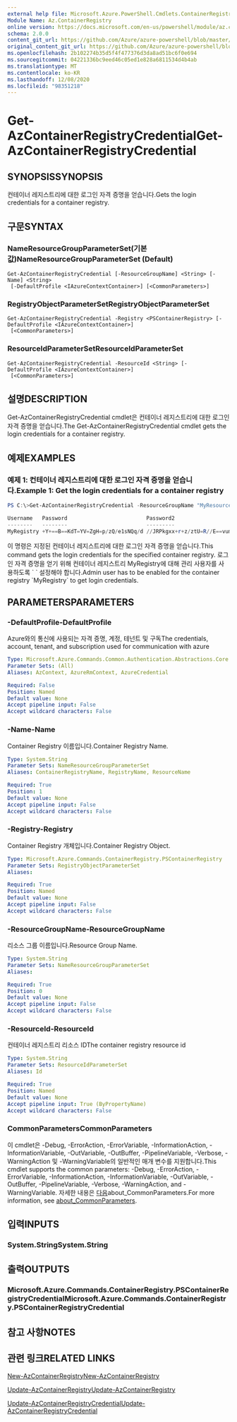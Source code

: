 ```yaml
---
external help file: Microsoft.Azure.PowerShell.Cmdlets.ContainerRegistry.dll-Help.xml
Module Name: Az.ContainerRegistry
online version: https://docs.microsoft.com/en-us/powershell/module/az.containerregistry/get-azcontainerregistrycredential
schema: 2.0.0
content_git_url: https://github.com/Azure/azure-powershell/blob/master/src/ContainerRegistry/ContainerRegistry/help/Get-AzContainerRegistryCredential.md
original_content_git_url: https://github.com/Azure/azure-powershell/blob/master/src/ContainerRegistry/ContainerRegistry/help/Get-AzContainerRegistryCredential.md
ms.openlocfilehash: 2b102274b35d5f4f477376d3da8ad51bc6f0e694
ms.sourcegitcommit: 04221336bc9eed46c05ed1e828a6811534d4b4ab
ms.translationtype: MT
ms.contentlocale: ko-KR
ms.lasthandoff: 12/08/2020
ms.locfileid: "98351218"
---
```

# <span data-ttu-id="dd5e2-101">Get-AzContainerRegistryCredential</span><span class="sxs-lookup"><span data-stu-id="dd5e2-101">Get-AzContainerRegistryCredential</span></span>

## <span data-ttu-id="dd5e2-102">SYNOPSIS</span><span class="sxs-lookup"><span data-stu-id="dd5e2-102">SYNOPSIS</span></span>
<span data-ttu-id="dd5e2-103">컨테이너 레지스트리에 대한 로그인 자격 증명을 얻습니다.</span><span class="sxs-lookup"><span data-stu-id="dd5e2-103">Gets the login credentials for a container registry.</span></span>

## <span data-ttu-id="dd5e2-104">구문</span><span class="sxs-lookup"><span data-stu-id="dd5e2-104">SYNTAX</span></span>

### <span data-ttu-id="dd5e2-105">NameResourceGroupParameterSet(기본값)</span><span class="sxs-lookup"><span data-stu-id="dd5e2-105">NameResourceGroupParameterSet (Default)</span></span>
```
Get-AzContainerRegistryCredential [-ResourceGroupName] <String> [-Name] <String>
 [-DefaultProfile <IAzureContextContainer>] [<CommonParameters>]
```

### <span data-ttu-id="dd5e2-106">RegistryObjectParameterSet</span><span class="sxs-lookup"><span data-stu-id="dd5e2-106">RegistryObjectParameterSet</span></span>
```
Get-AzContainerRegistryCredential -Registry <PSContainerRegistry> [-DefaultProfile <IAzureContextContainer>]
 [<CommonParameters>]
```

### <span data-ttu-id="dd5e2-107">ResourceIdParameterSet</span><span class="sxs-lookup"><span data-stu-id="dd5e2-107">ResourceIdParameterSet</span></span>
```
Get-AzContainerRegistryCredential -ResourceId <String> [-DefaultProfile <IAzureContextContainer>]
 [<CommonParameters>]
```

## <span data-ttu-id="dd5e2-108">설명</span><span class="sxs-lookup"><span data-stu-id="dd5e2-108">DESCRIPTION</span></span>
<span data-ttu-id="dd5e2-109">Get-AzContainerRegistryCredential cmdlet은 컨테이너 레지스트리에 대한 로그인 자격 증명을 얻습니다.</span><span class="sxs-lookup"><span data-stu-id="dd5e2-109">The Get-AzContainerRegistryCredential cmdlet gets the login credentials for a container registry.</span></span>

## <span data-ttu-id="dd5e2-110">예제</span><span class="sxs-lookup"><span data-stu-id="dd5e2-110">EXAMPLES</span></span>

### <span data-ttu-id="dd5e2-111">예제 1: 컨테이너 레지스트리에 대한 로그인 자격 증명을 얻습니다.</span><span class="sxs-lookup"><span data-stu-id="dd5e2-111">Example 1: Get the login credentials for a container registry</span></span>
```powershell
PS C:\>Get-AzContainerRegistryCredential -ResourceGroupName "MyResourceGroup" -Name "MyRegistry"

Username   Password                         Password2
--------   --------                         ---------
MyRegistry +Y+==B==KdT=YV=ZgH=p/zQ/e1sNQq/d //JRPkgxx+r+z/ztU=R//E==vum=pRKL
```

<span data-ttu-id="dd5e2-112">이 명령은 지정된 컨테이너 레지스트리에 대한 로그인 자격 증명을 얻습니다.</span><span class="sxs-lookup"><span data-stu-id="dd5e2-112">This command gets the login credentials for the specified container registry.</span></span>
<span data-ttu-id="dd5e2-113">로그인 자격 증명을 얻기 위해 컨테이너 레지스트리 MyRegistry에 대해 관리 사용자를 사용하도록 \` \` 설정해야 합니다.</span><span class="sxs-lookup"><span data-stu-id="dd5e2-113">Admin user has to be enabled for the container registry \`MyRegistry\` to get login credentials.</span></span>

## <span data-ttu-id="dd5e2-114">PARAMETERS</span><span class="sxs-lookup"><span data-stu-id="dd5e2-114">PARAMETERS</span></span>

### <span data-ttu-id="dd5e2-115">-DefaultProfile</span><span class="sxs-lookup"><span data-stu-id="dd5e2-115">-DefaultProfile</span></span>
<span data-ttu-id="dd5e2-116">Azure와의 통신에 사용되는 자격 증명, 계정, 테넌트 및 구독</span><span class="sxs-lookup"><span data-stu-id="dd5e2-116">The credentials, account, tenant, and subscription used for communication with azure</span></span>

```yaml
Type: Microsoft.Azure.Commands.Common.Authentication.Abstractions.Core.IAzureContextContainer
Parameter Sets: (All)
Aliases: AzContext, AzureRmContext, AzureCredential

Required: False
Position: Named
Default value: None
Accept pipeline input: False
Accept wildcard characters: False
```

### <span data-ttu-id="dd5e2-117">-Name</span><span class="sxs-lookup"><span data-stu-id="dd5e2-117">-Name</span></span>
<span data-ttu-id="dd5e2-118">Container Registry 이름입니다.</span><span class="sxs-lookup"><span data-stu-id="dd5e2-118">Container Registry Name.</span></span>

```yaml
Type: System.String
Parameter Sets: NameResourceGroupParameterSet
Aliases: ContainerRegistryName, RegistryName, ResourceName

Required: True
Position: 1
Default value: None
Accept pipeline input: False
Accept wildcard characters: False
```

### <span data-ttu-id="dd5e2-119">-Registry</span><span class="sxs-lookup"><span data-stu-id="dd5e2-119">-Registry</span></span>
<span data-ttu-id="dd5e2-120">Container Registry 개체입니다.</span><span class="sxs-lookup"><span data-stu-id="dd5e2-120">Container Registry Object.</span></span>

```yaml
Type: Microsoft.Azure.Commands.ContainerRegistry.PSContainerRegistry
Parameter Sets: RegistryObjectParameterSet
Aliases:

Required: True
Position: Named
Default value: None
Accept pipeline input: False
Accept wildcard characters: False
```

### <span data-ttu-id="dd5e2-121">-ResourceGroupName</span><span class="sxs-lookup"><span data-stu-id="dd5e2-121">-ResourceGroupName</span></span>
<span data-ttu-id="dd5e2-122">리소스 그룹 이름입니다.</span><span class="sxs-lookup"><span data-stu-id="dd5e2-122">Resource Group Name.</span></span>

```yaml
Type: System.String
Parameter Sets: NameResourceGroupParameterSet
Aliases:

Required: True
Position: 0
Default value: None
Accept pipeline input: False
Accept wildcard characters: False
```

### <span data-ttu-id="dd5e2-123">-ResourceId</span><span class="sxs-lookup"><span data-stu-id="dd5e2-123">-ResourceId</span></span>
<span data-ttu-id="dd5e2-124">컨테이너 레지스트리 리소스 ID</span><span class="sxs-lookup"><span data-stu-id="dd5e2-124">The container registry resource id</span></span>

```yaml
Type: System.String
Parameter Sets: ResourceIdParameterSet
Aliases: Id

Required: True
Position: Named
Default value: None
Accept pipeline input: True (ByPropertyName)
Accept wildcard characters: False
```

### <span data-ttu-id="dd5e2-125">CommonParameters</span><span class="sxs-lookup"><span data-stu-id="dd5e2-125">CommonParameters</span></span>
<span data-ttu-id="dd5e2-126">이 cmdlet은 -Debug, -ErrorAction, -ErrorVariable, -InformationAction, -InformationVariable, -OutVariable, -OutBuffer, -PipelineVariable, -Verbose, -WarningAction 및 -WarningVariable의 일반적인 매개 변수를 지원합니다.</span><span class="sxs-lookup"><span data-stu-id="dd5e2-126">This cmdlet supports the common parameters: -Debug, -ErrorAction, -ErrorVariable, -InformationAction, -InformationVariable, -OutVariable, -OutBuffer, -PipelineVariable, -Verbose, -WarningAction, and -WarningVariable.</span></span> <span data-ttu-id="dd5e2-127">자세한 내용은 [다음](http://go.microsoft.com/fwlink/?LinkID=113216)about_CommonParameters.</span><span class="sxs-lookup"><span data-stu-id="dd5e2-127">For more information, see [about_CommonParameters](http://go.microsoft.com/fwlink/?LinkID=113216).</span></span>

## <span data-ttu-id="dd5e2-128">입력</span><span class="sxs-lookup"><span data-stu-id="dd5e2-128">INPUTS</span></span>

### <span data-ttu-id="dd5e2-129">System.String</span><span class="sxs-lookup"><span data-stu-id="dd5e2-129">System.String</span></span>

## <span data-ttu-id="dd5e2-130">출력</span><span class="sxs-lookup"><span data-stu-id="dd5e2-130">OUTPUTS</span></span>

### <span data-ttu-id="dd5e2-131">Microsoft.Azure.Commands.ContainerRegistry.PSContainerRegistryCredential</span><span class="sxs-lookup"><span data-stu-id="dd5e2-131">Microsoft.Azure.Commands.ContainerRegistry.PSContainerRegistryCredential</span></span>

## <span data-ttu-id="dd5e2-132">참고 사항</span><span class="sxs-lookup"><span data-stu-id="dd5e2-132">NOTES</span></span>

## <span data-ttu-id="dd5e2-133">관련 링크</span><span class="sxs-lookup"><span data-stu-id="dd5e2-133">RELATED LINKS</span></span>

[<span data-ttu-id="dd5e2-134">New-AzContainerRegistry</span><span class="sxs-lookup"><span data-stu-id="dd5e2-134">New-AzContainerRegistry</span></span>](New-AzContainerRegistry.md)

[<span data-ttu-id="dd5e2-135">Update-AzContainerRegistry</span><span class="sxs-lookup"><span data-stu-id="dd5e2-135">Update-AzContainerRegistry</span></span>](Update-AzContainerRegistry.md)

[<span data-ttu-id="dd5e2-136">Update-AzContainerRegistryCredential</span><span class="sxs-lookup"><span data-stu-id="dd5e2-136">Update-AzContainerRegistryCredential</span></span>](Update-AzContainerRegistryCredential.md)

